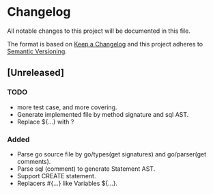 # Changelog
All notable changes to this project will be documented in this file.

The format is based on [Keep a Changelog](http://keepachangelog.com/en/1.0.0/)
and this project adheres to [Semantic Versioning](http://semver.org/spec/v2.0.0.html).

## [Unreleased]
### TODO
- more test case, and more covering.
- Generate implemented file by method signature and sql AST.
- Replace  ${...} with ?
### Added
- Parse go source file by go/types(get signatures) and go/parser(get comments).
- Parse sql (comment) to generate Statement AST.
- Support CREATE statement.
- Replacers #{...} like Variables ${...}.
